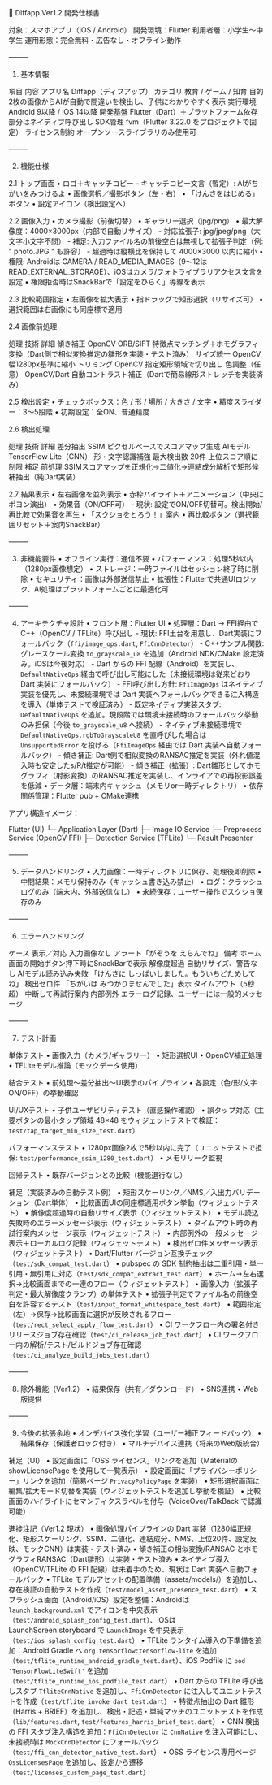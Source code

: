 📄 Diffapp Ver1.2 開発仕様書

対象：スマホアプリ（iOS / Android）
開発環境：Flutter
利用者層：小学生〜中学生
運用形態：完全無料・広告なし・オフライン動作

⸻

1. 基本情報

項目	内容
アプリ名	Diffapp（ディフアップ）
カテゴリ	教育 / ゲーム / 知育
目的	2枚の画像からAIが自動で間違いを検出し、子供にわかりやすく表示
実行環境	Android 9以降 / iOS 14以降
開発基盤	Flutter（Dart）＋プラットフォーム依存部分はネイティブ呼び出し
SDK管理	fvm（Flutter 3.22.0 をプロジェクトで固定）
ライセンス制約	オープンソースライブラリのみ使用可


⸻

2. 機能仕様

2.1 トップ画面
	•	ロゴ＋キャッチコピー
		- キャッチコピー文言（暫定）: AIがちがいをみつけるよ
	•	画像選択／撮影ボタン（左・右）
	•	「けんさをはじめる」ボタン
	•	設定アイコン（検出設定へ）

2.2 画像入力
	•	カメラ撮影（前後切替）
	•	ギャラリー選択（jpg/png）
	•	最大解像度：4000×3000px（内部で自動リサイズ）
		- 対応拡張子: jpg/jpeg/png（大文字小文字不問）
		- 補足: 入力ファイル名の前後空白は無視して拡張子判定（例: " photo.JPG " も許容）
		- 超過時は縦横比を保持して 4000×3000 以内に縮小
	•	権限: Androidは CAMERA / READ_MEDIA_IMAGES（9〜12は READ_EXTERNAL_STORAGE）、iOSはカメラ/フォトライブラリアクセス文言を設定
	•	権限拒否時はSnackBarで「設定をひらく」導線を表示

2.3 比較範囲指定
	•	左画像を拡大表示
	•	指ドラッグで矩形選択（リサイズ可）
	•	選択範囲は右画像にも同座標で適用

2.4 画像前処理

処理	技術	詳細
傾き補正	OpenCV ORB/SIFT	特徴点マッチング＋ホモグラフィ変換（Dart側で相似変換推定の雛形を実装・テスト済み）
サイズ統一	OpenCV	幅1280px基準に縮小
トリミング	OpenCV	指定矩形領域で切り出し
色調整（任意）	OpenCV/Dart	自動コントラスト補正（Dartで簡易線形ストレッチを実装済み）

2.5 検出設定
	•	チェックボックス：色 / 形 / 場所 / 大きさ / 文字
	•	精度スライダー：3〜5段階
	•	初期設定：全ON、普通精度

2.6 検出処理

処理	技術	詳細
差分抽出	SSIM	ピクセルベースでスコアマップ生成
AIモデル	TensorFlow Lite（CNN）	形・文字認識補強
最大検出数	20件	上位スコア順に制限
補足	前処理	SSIMスコアマップを正規化→二値化→連結成分解析で矩形候補抽出（純Dart実装）

2.7 結果表示
	•	左右画像を並列表示
	•	赤枠ハイライト＋アニメーション（中央にポヨン演出）
	•	効果音（ON/OFF可）
		- 現状: 設定でON/OFF切替可。検出開始/再比較で効果音を再生
	•	「スクショをとろう！」案内
	•	再比較ボタン（選択範囲リセット＋案内SnackBar）

⸻

3. 非機能要件
	•	オフライン実行：通信不要
	•	パフォーマンス：処理5秒以内（1280px画像想定）
	•	ストレージ：一時ファイルはセッション終了時に削除
	•	セキュリティ：画像は外部送信禁止
	•	拡張性：Flutterで共通UIロジック、AI処理はプラットフォームごとに最適化可

⸻

4. アーキテクチャ設計
	•	フロント層：Flutter UI
	•	処理層：Dart → FFI経由でC++（OpenCV / TFLite）呼び出し
		- 現状: FFI土台を用意し、Dart実装にフォールバック（`ffi/image_ops.dart`, `FfiCnnDetector`）
		- C++サンプル関数: グレースケール変換 `to_grayscale_u8` を追加（Android NDK/CMake 設定済み。iOSは今後対応）
		- Dart からの FFI 配線（Android）を実装し、`DefaultNativeOps` 経由で呼び出し可能にした（未接続環境は従来どおり Dart 実装にフォールバック）
		- FFI呼び出し方針: `FfiImageOps` はネイティブ実装を優先し、未接続環境では Dart 実装へフォールバックできる注入構造を導入（単体テストで検証済み）
		- 既定ネイティブ実装スタブ: `DefaultNativeOps` を追加。現段階では環境未接続時のフォールバック挙動のみ担保（今後 `to_grayscale_u8` へ接続）
			- ネイティブ未接続環境で `DefaultNativeOps.rgbToGrayscaleU8` を直呼びした場合は `UnsupportedError` を投げる（`FfiImageOps` 経由では Dart 実装へ自動フォールバック）
			- 傾き補正: Dart側で相似変換のRANSAC推定を実装（外れ値混入時も安定したs/R/t推定が可能）
			- 傾き補正（拡張）: Dart雛形としてホモグラフィ（射影変換）のRANSAC推定を実装し、インライアでの再投影誤差を低減
 	•	データ層：端末内キャッシュ（メモリor一時ディレクトリ）
 	•	依存関係管理：Flutter pub + CMake連携

アプリ構造イメージ：

Flutter (UI)
 └─ Application Layer (Dart)
     ├─ Image IO Service
     ├─ Preprocess Service (OpenCV FFI)
     ├─ Detection Service (TFLite)
     └─ Result Presenter


⸻

5. データハンドリング
	•	入力画像：一時ディレクトリに保存、処理後即削除
	•	中間結果：メモリ保持のみ（キャッシュ書き込み禁止）
	•	ログ：クラッシュログのみ（端末内、外部送信なし）
	•	永続保存：ユーザー操作でスクショ保存のみ

⸻

6. エラーハンドリング

ケース	表示／対応
入力画像なし	アラート「がぞうを えらんでね」
備考	ホーム画面の開始ボタン押下時にSnackBarで表示
解像度超過	自動リサイズ、警告なし
AIモデル読み込み失敗	「けんさに しっぱいしました。もういちどためしてね」
検出ゼロ件	「ちがいは みつかりませんでした」表示
タイムアウト（5秒超）	中断して再試行案内
内部例外	エラーログ記録、ユーザーには一般的メッセージ


⸻

7. テスト計画

単体テスト
	•	画像入力（カメラ/ギャラリー）
	•	矩形選択UI
	•	OpenCV補正処理
	•	TFLiteモデル推論（モックデータ使用）

結合テスト
	•	前処理〜差分抽出〜UI表示のパイプライン
	•	各設定（色/形/文字ON/OFF）の挙動確認

UI/UXテスト
	•	子供ユーザビリティテスト（直感操作確認）
	•	誤タップ対応（主要ボタンの最小タップ領域 48×48 をウィジェットテストで検証：`test/tap_target_min_size_test.dart`）

パフォーマンステスト
	•	1280px画像2枚で5秒以内に完了（ユニットテストで担保: `test/performance_ssim_1280_test.dart`）
	•	メモリリーク監視

回帰テスト
	•	既存バージョンとの比較（機能退行なし）

補足（実装済みの自動テスト例）
	•	矩形スケーリング／NMS／入出力バリデーション（Dart単体）
	•	比較画面UIの同座標適用ボタン挙動（ウィジェットテスト）
	•	解像度超過時の自動リサイズ表示（ウィジェットテスト）
	•	モデル読込失敗時のエラーメッセージ表示（ウィジェットテスト）
	•	タイムアウト時の再試行案内メッセージ表示（ウィジェットテスト）
	•	内部例外の一般メッセージ表示＋ローカルログ記録（ウィジェットテスト）
	•	検出ゼロ件メッセージ表示（ウィジェットテスト）
	•	Dart/Flutter バージョン互換チェック（`test/sdk_compat_test.dart`）
	•	pubspec の SDK 制約抽出は二重引用・単一引用・無引用に対応（`test/sdk_compat_extract_test.dart`）
	•	ホーム→左右選択→比較画面までの一連のフロー（ウィジェットテスト）
	•	画像入力（拡張子判定・最大解像度クランプ）の単体テスト
	•	拡張子判定でファイル名の前後空白を許容するテスト（`test/input_format_whitespace_test.dart`）
	•	範囲指定（左）→保存→比較画面に選択が反映されるフロー（`test/rect_select_apply_flow_test.dart`）
	•	CI ワークフロー内の署名付きリリースジョブ存在確認（`test/ci_release_job_test.dart`）
	•	CI ワークフロー内の解析/テスト/ビルドジョブ存在確認（`test/ci_analyze_build_jobs_test.dart`）

⸻

8. 除外機能（Ver1.2）
	•	結果保存（共有／ダウンロード）
	•	SNS連携
	•	Web版提供

⸻

9. 今後の拡張余地
	•	オンデバイス強化学習（ユーザー補正フィードバック）
	•	結果保存（保護者ロック付き）
	•	マルチデバイス連携（将来のWeb版統合）

補足（UI）
	•	設定画面に「OSS ライセンス」リンクを追加（Materialの showLicensePage を使用して一覧表示）
	•	設定画面に「プライバシーポリシー」リンクを追加（簡易ページ `PrivacyPolicyPage` を実装）
	•	矩形選択画面に編集/拡大モード切替を実装（ウィジェットテストを追加し挙動を検証）
	•	比較画面のハイライトにセマンティクスラベルを付与（VoiceOver/TalkBack で認識可能）

進捗注記（Ver1.2 現状）
	•	画像処理パイプラインの Dart 実装（1280幅正規化、矩形スケーリング、SSIM、二値化、連結成分、NMS、上位20件、設定反映、モックCNN）は実装・テスト済み
	•	傾き補正の相似変換/RANSAC とホモグラフィRANSAC（Dart雛形）は実装・テスト済み
	•	ネイティブ導入（OpenCV/TFLite の FFI 配線）は未着手のため、現状は Dart 実装へ自動フォールバック
	•	TFLite モデルアセットの配置準備（assets/models/）を追加し、存在検証の自動テストを作成（`test/model_asset_presence_test.dart`）
	•	スプラッシュ画面（Android/iOS）設定を整備：Androidは `launch_background.xml` でアイコンを中央表示（`test/android_splash_config_test.dart`）、iOSは LaunchScreen.storyboard で `LaunchImage` を中央表示（`test/ios_splash_config_test.dart`）
	•	TFLite ランタイム導入の下準備を追加：Android Gradle へ `org.tensorflow:tensorflow-lite` を追加（`test/tflite_runtime_android_gradle_test.dart`）、iOS Podfile に `pod 'TensorFlowLiteSwift'` を追加（`test/tflite_runtime_ios_podfile_test.dart`）
	•	Dart からの TFLite 呼び出しスタブ `TfliteCnnNative` を追加し、`FfiCnnDetector` に注入してユニットテストを作成（`test/tflite_invoke_dart_test.dart`）
	•	特徴点抽出の Dart 雛形（Harris + BRIEF）を追加し、検出・記述・単純マッチのユニットテストを作成（`lib/features.dart`, `test/features_harris_brief_test.dart`）
	•	CNN 検出の FFI スタブ注入構造を追加：`FfiCnnDetector` に `CnnNative` を注入可能にし、未接続時は `MockCnnDetector` にフォールバック（`test/ffi_cnn_detector_native_test.dart`）
	•	OSS ライセンス専用ページ `OssLicensesPage` を追加し、設定から遷移（`test/licenses_custom_page_test.dart`）
